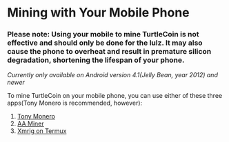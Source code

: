 # Mining with Your Mobile Phone

### Please note: Using your mobile to mine TurtleCoin is not effective and should only be done for the lulz. It may also cause the phone to overheat and result in premature silicon degradation, shortening the lifespan of your phone.

*Currently only available on Android version 4.1(Jelly Bean, year 2012) and newer*

To mine TurtleCoin on your mobile phone, you can use either of these three apps(Tony Monero is recommended, however):

1.  [Tony Monero](../Using-Tony-Monero)
2.  [AA Miner](../Using-AA-Miner)
3. [Xmrig on Termux](../Using-Termux)
